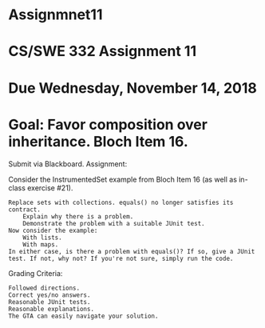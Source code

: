 # Assignmnet11

# CS/SWE 332 Assignment 11
# Due Wednesday, November 14, 2018

# Goal: Favor composition over inheritance. Bloch Item 16.

Submit via Blackboard.
Assignment:

Consider the InstrumentedSet example from Bloch Item 16 (as well as in-class exercise #21).

    Replace sets with collections. equals() no longer satisfies its contract.
        Explain why there is a problem.
        Demonstrate the problem with a suitable JUnit test. 
    Now consider the example:
        With lists.
        With maps. 
    In either case, is there a problem with equals()? If so, give a JUnit test. If not, why not? If you're not sure, simply run the code. 



Grading Criteria:

    Followed directions.
    Correct yes/no answers.
    Reasonable JUnit tests.
    Reasonable explanations.
    The GTA can easily navigate your solution. 

